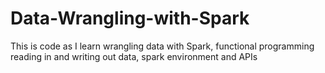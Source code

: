 # Data-Wrangling-with-Spark
This is code as I learn wrangling data with Spark, functional programming reading in and writing out data, spark environment and APIs

